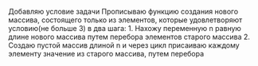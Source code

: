 Добавляю условие задачи
Прописываю функцию создания нового массива, состоящего только из элементов, которые удовлетворяют условию(не больше 3) в два шага:
    1. Нахожу переменную n равную длине нового массива путем перебора элементов старого массива
    2. Создаю пустой массив длиной n и через цикл присаиваю каждому элементу значение из старого массива, путем перебора
